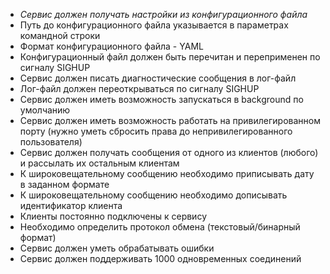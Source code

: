 - *Сервис должен получать настройки из конфигурационного файла*
- Путь до конфигурационного файла указывается в параметрах командной строки
- Формат конфигурационного файла - YAML
- Конфигурационный файл должен быть перечитан и переприменен по сигналу SIGHUP
- Сервис должен писать диагностические сообщения в лог-файл
- Лог-файл должен переоткрываться по сигналу SIGHUP
- Сервис должен иметь возможность запускаться в background по умолчанию
- Сервис должен иметь возможность работать на привилегированном порту (нужно уметь сбросить права до непривилегированного пользователя)
- Сервис должен получать сообщения от одного из клиентов (любого) и рассылать их остальным клиентам
- К широковещательному сообщению необходимо приписывать дату в заданном формате
- К широковещательному сообщению необходимо дописывать идентификатор клиента
- Клиенты постоянно подключены к сервису
- Необходимо определить протокол обмена (текстовый/бинарный формат)
- Сервис должен уметь обрабатывать ошибки
- Сервис должен поддерживать 1000 одновременных соединений
